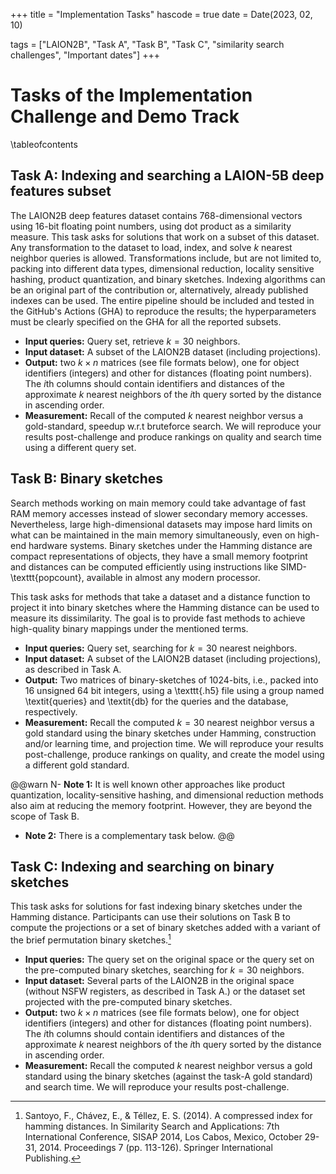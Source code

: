 +++
title = "Implementation Tasks"
hascode = true
date = Date(2023, 02, 10)

tags = ["LAION2B", "Task A", "Task B", "Task C", "similarity search challenges", "Important dates"]
+++

# Tasks of the Implementation Challenge and Demo Track

\tableofcontents <!-- you can use \toc as well -->

## Task A: Indexing and searching a LAION-5B deep features subset

The LAION2B deep features dataset contains 768-dimensional vectors using 16-bit floating point numbers, using dot product as a similarity measure. This task asks for solutions that work on a subset of this dataset. Any transformation to the dataset to load, index, and solve $k$ nearest neighbor queries is allowed. Transformations include, but are not limited to, packing into different data types, dimensional reduction, locality sensitive hashing, product quantization, and binary sketches. Indexing algorithms can be an original part of the contribution or, alternatively, already published indexes can be used. The entire pipeline should be included and tested in the GitHub's Actions (GHA) to reproduce the results; the hyperparameters must be clearly specified on the GHA for all the reported subsets.

- **Input queries:** Query set, retrieve $k=30$ neighbors.
- **Input dataset:** A subset of the LAION2B dataset (including projections). 
- **Output:** two $k\times n$ matrices (see file formats below), one for object identifiers (integers) and other for distances (floating point numbers). The $i$th columns should contain identifiers and distances of the approximate $k$ nearest neighbors of the $i$th query sorted by the distance in ascending order.
- **Measurement:** Recall of the computed $k$ nearest neighbor versus a gold-standard, speedup w.r.t bruteforce search. We will reproduce your results post-challenge and produce rankings on quality and search time using a different query set.

## Task B: Binary sketches
Search methods working on main memory could take advantage of fast RAM memory accesses instead of slower secondary memory accesses. Nevertheless, large high-dimensional datasets may impose hard limits on what can be maintained in the main memory simultaneously, even on high-end hardware systems. Binary sketches under the Hamming distance are compact representations of objects, they have a small memory footprint and distances can be computed efficiently using instructions like SIMD-\texttt{popcount}, available in almost any modern processor.

This task asks for methods that take a dataset and a distance function to project it into binary sketches where the Hamming distance can be used to measure its dissimilarity. The goal is to provide fast methods to achieve high-quality binary mappings under the mentioned terms.

- **Input queries:** Query set, searching for $k=30$ nearest neighbors.
- **Input dataset:** A subset of the LAION2B dataset (including projections), as described in Task A.
- **Output:** Two matrices of binary-sketches of 1024-bits, i.e., packed into 16 unsigned 64 bit integers, using a \texttt{.h5} file using a group named \textit{queries} and \textit{db} for the queries and the database, respectively.
- **Measurement:** Recall the computed $k=30$ nearest neighbor versus a gold standard using the binary sketches under Hamming, construction and/or learning time, and projection time. We will reproduce your results post-challenge, produce rankings on quality, and create the model using a different gold standard.

@@warn
N- **Note 1:** It is well known other approaches like product quantization, locality-sensitive hashing, and dimensional reduction methods also aim at reducing the memory footprint. However, they are beyond the scope of Task B.
- **Note 2:** There is a complementary task below.
@@

## Task C: Indexing and searching on binary sketches

This task asks for solutions for fast indexing binary sketches under the Hamming distance. Participants can use their solutions on Task B to compute the projections or a set of binary sketches added with a variant of the brief permutation binary sketches.[^2]

- **Input queries:** The query set on the original space or the query set on the pre-computed binary sketches, searching for $k=30$ neighbors.
- **Input dataset:** Several parts of the LAION2B in the original space (without NSFW registers, as described in Task A.) or the dataset set projected with the pre-computed binary sketches.
- **Output:** two $k\times n$ matrices (see file formats below), one for object identifiers (integers) and other for distances (floating point numbers). The $i$th columns should contain identifiers and distances of the approximate $k$ nearest neighbors of the $i$th query sorted by the distance in ascending order.
- **Measurement:** Recall the computed $k$ nearest neighbor versus a gold standard using the binary sketches (against the task-A gold standard) and search time.
    We will reproduce your results post-challenge.

[^2]: Santoyo, F., Chávez, E., & Téllez, E. S. (2014). A compressed index for hamming distances. In Similarity Search and Applications: 7th International Conference, SISAP 2014, Los Cabos, Mexico, October 29-31, 2014. Proceedings 7 (pp. 113-126). Springer International Publishing.